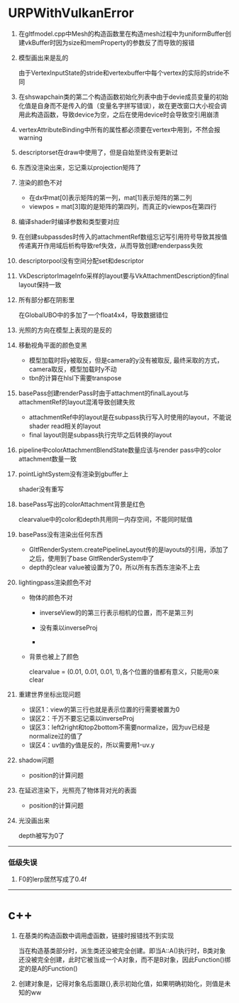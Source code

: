 # URPWithVulkanError

1. 在gltfmodel.cpp中Mesh的构造函数里在构造mesh过程中为uniformBuffer创建vkBuffer时因为size和memProperty的参数反了而导致的报错

2. 模型画出来是乱的

   由于VertexInputState的stride和vertexbuffer中每个vertex的实际的stride不同

3. 在shswapchain类的第二个构造函数初始化列表中由于devie成员变量的初始化值是自身而不是传入的值（变量名字拼写错误），故在更改窗口大小视会调用此构造函数，导致device为空，之后在使用device时会导致空引用崩溃

4. vertexAttributeBinding中所有的属性都必须要在vertex中用到，不然会报warning

5. descriptorset在draw中使用了，但是自始至终没有更新过

6. 东西没渲染出来，忘记乘以projection矩阵了

7. 渲染的颜色不对

   - 在dx中mat[0]表示矩阵的第一列，mat[1]表示矩阵的第二列
   - viewpos = mat[3]取的是矩阵的第四列，而真正的viewpos在第四行

8. 编译shader时编译参数和类型要对应

9. 在创建subpassdes时传入的attachmentRef数组忘记写引用符号导致其按值传递离开作用域后析构导致ref失效，从而导致创建renderpass失败

10. descriptorpool没有空间分配set和descriptor

11. VkDescriptorImageInfo采样的layout要与VkAttachmentDescription的final layout保持一致

12. 所有部分都在阴影里

    在GlobalUBO中的多加了一个float4x4，导致数据错位

13. 光照的方向在模型上表现的是反的

14. 移動视角平面的颜色变黑

    - 模型加载时将y被取反，但是camera的y没有被取反, 最终采取的方式，camera取反，模型加载时y不动
    - tbn的计算在hlsl下需要transpose

15. basePass创建renderPass时由于attachment的finalLayout与attachmentRef的layout混淆导致创建失败

    - attachmentRef中的layout是在subpass执行写入时使用的layout，不能说shader read相关的layout
    - final layout则是subpass执行完毕之后转换的layout

16. pipeline中colorAttachmentBlendState数量应该与render pass中的color attachment数量一致

17. pointLightSystem没有渲染到gbuffer上

    shader没有重写

18. basePass写出的colorAttachment背景是红色

    clearvalue中的color和depth共用同一内存空间，不能同时赋值

19. basePass没有渲染出任何东西

    - GltfRenderSystem.createPipelineLayout传的是layouts的引用，添加了之后，使用到了base GltfRenderSystem中了
    - depth的clear value被设置为了0，所以所有东西东渲染不上去

20. lightingpass渲染颜色不对

    - 物体的颜色不对

      - inverseView的的第三行表示相机的位置，而不是第三列

      - 没有乘以inverseProj
      - 

    - 背景也被上了颜色

      clearvalue = (0.01, 0.01, 0.01, 1),各个位置的值都有意义，只能用0来clear

21. 重建世界坐标出现问题

    - 误区1：view的第三行也就是表示位置的行需要被置为0
    - 误区2：千万不要忘记乘以inverseProj
    - 误区3：left2right和top2bottom不需要normalize，因为uv已经是normalize过的值了
    - 误区4：uv值的y值是反的，所以需要用1-uv.y

22. shadow问题

    - position的计算问题

23. 在延迟渲染下，光照亮了物体背对光的表面

    - position的计算问题

24. 光没画出来

    depth被写为0了

------

### 低级失误

1. F0的lerp居然写成了0.4f

------

# c++

1. 在基类的构造函数中调用虚函数，链接时报错找不到实现

   当在构造基类部分时，派生类还没被完全创建。即当A::A()执行时，B类对象还没被完全创建，此时它被当成一个A对象，而不是B对象，因此Function()绑定的是A的Function()
   
2. 创建对象是，记得对象名后面跟{},表示初始化值，如果明确初始化，则值是未知的ww
